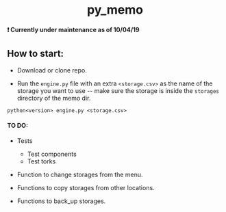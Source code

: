 <h1 align="center"> py_memo </h1>


#### :exclamation: Currently under maintenance as of 10/04/19

## How to start:

* Download or clone repo.

* Run the `engine.py` file with an extra `<storage.csv>` as the name of the storage you want to use -- make sure the storage is inside the `storages` directory of the memo dir.

```
python<version> engine.py <storage.csv>
```

#### TO DO:
* Tests
    * Test components
    * Test torks

* Function to change storages from the menu.
* Functions to copy storages from other locations.
* Functions to back_up storages.



